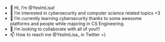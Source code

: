 - 👋 Hi, I’m @YesImLisa! 
- 👀 I’m interested in cybersecurity and computer science related topics <3
- 🌱 I’m currently learning cybersecurity thanks to some awesome platforms and people while majoring in CS Engineering.
- 💞️ I’m looking to collaborate with all of you!!!
- 📫 How to reach me @YesImLisa_ in Twitter =)

<!---
YesImLisa/YesImLisa is a ✨ special ✨ repository because its `README.md` (this file) appears on your GitHub profile.
You can click the Preview link to take a look at your changes.
--->
